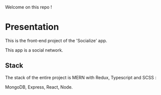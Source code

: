 Welcome on this repo ! 
# Presentation

This is the front-end project of the 'Socialize' app.

This app is a social network.

## Stack

The stack of the entire project is MERN with Redux, Typescript and SCSS :

MongoDB, Express, React, Node.